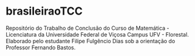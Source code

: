 # brasileiraoTCC
Repositório do Trabalho de Conclusão do Curso de Matemática - Licenciatura da Universidade Federal de Viçosa Campus UFV - Florestal. Elaborado pelo estudante Filipe Fulgêncio Dias sob a orientação do Professor Fernando Bastos.
